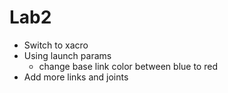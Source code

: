 # Lab2

- Switch to xacro
- Using launch params
  - change base link color between blue to red
- Add more links and joints